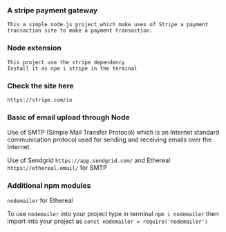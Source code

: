 ### A stripe payment gateway
   
    This a simple node.js project which make uses of Stripe a payment transaction site to make a payment transaction.

### Node extension

    This project use the stripe dependency 
    Install it as npm i stripe in the terminal

### Check the site here

    https://stripe.com/in
   
### Basic of email upload through Node

 Use of SMTP (Simple Mail Transfer Protocol) which is an Internet standard communication protocol used for sending and receiving emails over the Internet.

 Use of Sendgrid ```https://app.sendgrid.com/``` and Ethereal ```https://ethereal.email/``` for SMTP 

### Additional npm modules

 `nodemailer` for Ethereal

 To use `nodemailer` into your project type in terminal `npm i nodemailer` 
 then import into your project as `const nodemailer = require('nodemailer')`
